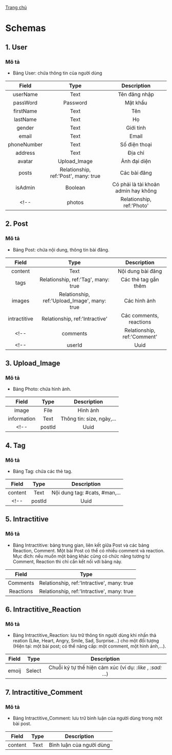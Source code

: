 [Trang chủ](/)
# Schemas
<!-- ## 1. Role
### Mô tả: 
- Bảng Role: phân quyền, các quyền hiện tại gồm:
    +   admin 
    +   user  
    +   Có thể thêm: guest,...

|       Field   |      Type     |       Description     | 
| :------------:|:-------------:|:---------------------:|
| name          |     Text      |  Tên phân quyền       | 
| description   |     Text      |   Mô tả               |  -->

## 1. User
### Mô tả
- Bảng User: chứa thông tin của người dùng 

|       Field   |      Type                                |      Description                             |
| :------------:|:----------------------------------------:|:--------------------------------------------:|
| userName      |     Text                                 |       Tên đăng nhập                          |
| passWord      |     Password                             |     Mật khẩu                                 |
| firstName     |     Text                                 |     Tên                                      |
| lastName      |     Text                                 |     Họ                                       |
| gender        |     Text                                 |     Giới tính                                |
| email         |     Text                                 |     Email                                    |
| phoneNumber   |     Text                                 |     Số điện thoại                            |
| address       |     Text                                 |     Địa chỉ                                  |
| avatar        |     Upload_Image                         |     Ảnh đại diện                             |
| posts         |     Relationship, ref:'Post', many: true |     Các bài đăng                             |
| isAdmin       |     Boolean                              |     Có phải là tài khoản admin hay không     |
<!-- | photos        |     Relationship, ref:'Photo'   |     Album ảnh                    | -->


## 2. Post
### Mô tả
- Bảng Post: chứa nội dung, thông tin bài đăng.

|       Field   |      Type                                         |  Description                  |
| :------------:|:-------------------------------------------------:|:-----------------------------:|
| content       |     Text                                          | Nội dung bài đăng             |
| tags          |     Relationship, ref:'Tag', many: true           | Các thẻ tag gắn thêm          |
| images        |     Relationship, ref:'Upload_Image', many: true  | Các hình ảnh                  |
| intractitive  |     Relationship, ref:'Intractive'                | Các comments, reactions       |
<!-- | comments      |     Relationship, ref:'Comment'| Các bình luận                 | -->
<!-- | userId        |     Uuid                       | ID của người đăng             | -->

## 3. Upload_Image
### Mô tả
- Bảng Photo: chứa hình ảnh.

|       Field   |      Type                     |  Description              | 
| :------------:|:-----------------------------:|:-------------------------:|
| image         |     File                      | Hình ảnh                  | 
| information   |     Text                      | Thông tin: size, ngày,... | 
<!-- | postId        |     Uuid                      | ID của bài post           |  -->

## 4. Tag
### Mô tả
- Bảng Tag: chứa các thẻ tag.

|       Field   |      Type                     | Description                   | 
| :------------:|:-----------------------------:|:-----------------------------:|
| content       |     Text                      | Nội dung tag: #cats, #man,... | 
<!-- | postId        |     Uuid                      | ID của bài post               |  -->

## 5. Intractitive
### Mô tả
- Bảng Intractitive: bảng trung gian, liên kết giữa Post và các bảng Reaction, Comment. Một bài Post có thể có nhiều comment và reaction. Mục đích: nếu muốn một bảng khác cũng có chức năng tương tự Comment, Reaction thì chỉ cần kết nối với bảng này.

|       Field   |      Type                                    | 
| :------------:|:--------------------------------------------:|
|    Comments   | Relationship, ref:'Intractive', many: true   |  
|    Reactions  | Relationship, ref:'Intractive', many: true   |  
## 6. Intractitive_Reaction
### Mô tả
- Bảng Intractitive_Reaction: lưu trữ thông tin người dùng khi nhấn thả reation (Like, Heart, Angry, Smile, Sad, Surprise...) cho một đối tượng (Hiện tại: một bài post; có thể nâng cấp: một comment, một hình ảnh,...).

|       Field   |      Type                     | Description                                                    | 
| :------------:|:-----------------------------:|:--------------------------------------------------------------:|
| emoij         |     Select                    | Chuỗi ký tự thể hiện cảm xúc (ví dụ: _:like_ , _:sad:_ ...)    |


## 7. Intractitive_Comment
### Mô tả
- Bảng Intractitive_Comment: lưu trữ bình luận của người dùng trong một bài post.

|       Field   |      Type                     | Description                   | 
| :------------:|:-----------------------------:|:-----------------------------:|
| content       |     Text                      | Bình luận của người dùng      | 


